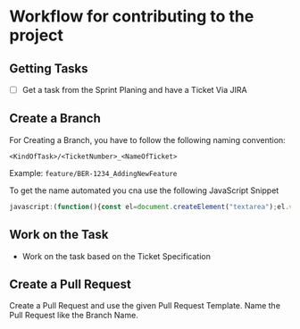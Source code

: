 # Workflow for contributing to the project

## Getting Tasks

- [ ] Get a task from the Sprint Planing and have a Ticket Via JIRA

## Create a Branch

For Creating a Branch, you have to follow the following naming convention:

`<KindOfTask>/<TicketNumber>_<NameOfTicket>`

Example: `feature/BER-1234_AddingNewFeature`

To get the name automated you cna use the following JavaScript Snippet

```javascript
javascript:(function(){const el=document.createElement("textarea");el.value=((document.querySelectorAll("div[data-test-id='issue.views.issue-base.foundation.breadcrumbs.breadcrumb-current-issue-container']")[0].getElementsByTagName("img")[0]).getAttribute("alt") === "Bug" ?%20%22bugfix%22%20:%20%22feature%22)+%22/%22+(window.location.href.split(%22/%22).pop()).split(%27?%27)[0]+%22_%22+document.querySelectorAll(%22h1[data-test-id=%27issue.views.issue-base.foundation.summary.heading%27]%22)[0].innerText.replace(/[^a-zA-Z0-9]/g,%22_%22).replace(/\_+/g,%27_%27),document.body.appendChild(el),el.select(),document.execCommand(%22copy%22),document.body.removeChild(el);})();
```

## Work on the Task

- Work on the task based on the Ticket Specification

## Create a Pull Request

Create a Pull Request and use the given Pull Request Template. Name the Pull Request like the Branch Name.

